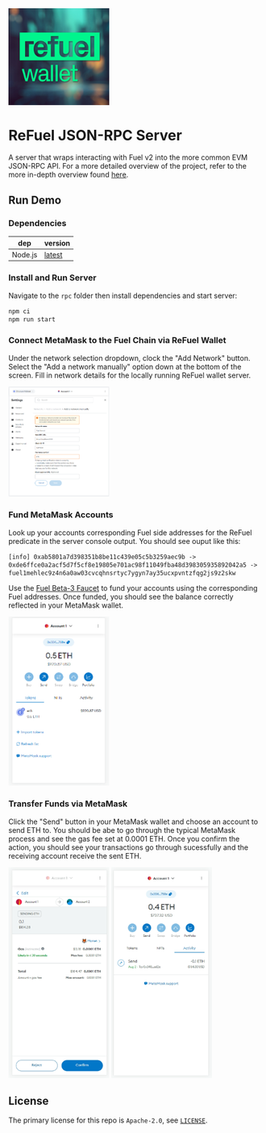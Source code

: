 <picture>
  <img src="https://raw.githubusercontent.com/kmonn64/RefuelWallet/main/docs/img/logo.jpg" width="200px"/>
</picture>

# ReFuel JSON-RPC Server
A server that wraps interacting with Fuel v2 into the more common EVM JSON-RPC API. For a more detailed overview of the project, refer to the more in-depth overview found [here]().

## Run Demo

### Dependencies

| dep     | version                                                           |
| ------- | ----------------------------------------------------------------- |
| Node.js | [latest](https://nodejs.org/en)                                   |

### Install and Run Server

Navigate to the `rpc` folder then install dependencies and start server:

```sh
npm ci
npm run start
```

### Connect MetaMask to the Fuel Chain via ReFuel Wallet

Under the network selection dropdown, clock the "Add Network" button. Select the "Add a network manually" option down at the bottom of the screen. Fill in network details for the locally running ReFuel wallet server.

<picture>
  <img src="https://raw.githubusercontent.com/kmonn64/RefuelWallet/main/docs/demo_add_account.png" width="200px"/>
</picture>

### Fund MetaMask Accounts

Look up your accounts corresponding Fuel side addresses for the ReFuel predicate in the server console output. You should see ouput like this:
```
[info] 0xab5801a7d398351b8be11c439e05c5b3259aec9b -> 0xde6ffce0a2acf5d7f5cf8e19805e701ac98f11049fba48d398305935892042a5 -> fuel1mehlec9z4n6a0aw03cvcqhnsrtyc7ygyn7ay35ucxpvntzfqg2js9z2skw
```

Use the [Fuel Beta-3 Faucet](https://faucet-beta-3.fuel.network/) to fund your accounts using the corresponding Fuel addresses. Once funded, you should see the balance correctly reflected in your MetaMask wallet.

<picture>
  <img src="https://raw.githubusercontent.com/kmonn64/RefuelWallet/main/docs/demo_show_balance.png" width="200px"/>
</picture>

### Transfer Funds via MetaMask

Click the "Send" button in your MetaMask wallet and choose an account to send ETH to. You should be abe to go through the typical MetaMask process and see the gas fee set at 0.0001 ETH. Once you confirm the action, you should see your transactions go through sucessfully and the receiving account receive the sent ETH.

<picture>
  <img src="https://raw.githubusercontent.com/kmonn64/RefuelWallet/main/docs/demo_show_send.png" width="200px"/>
</picture>

<picture>
  <img src="https://raw.githubusercontent.com/kmonn64/RefuelWallet/main/docs/demo_show_sent.png" width="200px"/>
</picture>

## License

The primary license for this repo is `Apache-2.0`, see [`LICENSE`](./LICENSE).
